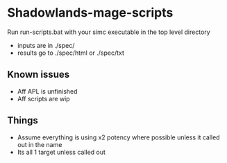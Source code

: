 # Shadowlands-mage-scripts

Run run-scripts.bat with your simc executable in the top level directory

* inputs are in ./spec/
* results go to ./spec/html or ./spec/txt

## Known issues
* Aff APL is unfinished
* Aff scripts are wip

## Things
* Assume everything is using x2 potency where possible unless it called out in the name
* Its all 1 target unless called out
